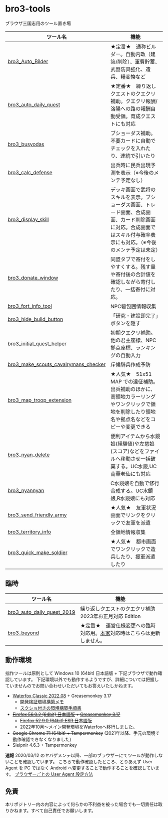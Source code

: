 # bro3-tools
ブラウザ三国志用のツール置き場

| ツール名 | 機能 |
| - | - |
| [bro3_Auto_Bilder](bro3_Auto_Bilder) | ★定番★　通称ビルダー。自動内政（建築/削除）、軍費貯蓄、武器防具強化、造兵、糧変換など |
| [bro3_auto_daily_quest](bro3_auto_daily_quest) | ★定番★　繰り返しクエストのクエクリ補助。クエクリ報酬/洛陽への路の報酬自動受領。育成クエストにも対応 |
| [bro3_busyodas](bro3_busyodas) | ブショーダス補助。不要カードに自動でチェックを入れたり、連続で引いたり |
| [bro3_calc_defense](bro3_calc_defense) | 出兵時に民兵出現予測を表示（※今後のメンテ予定なし） |
| [bro3_display_skill](bro3_display_skill) | デッキ画面で武将のスキルを表示。ブショーダス画面、トレード画面、合成画面、カード削除画面に対応。合成画面ではスキル付与確率表示にも対応。（※今後のメンテ予定は未定） |
| [bro3_donate_window](bro3_donate_window) | 同盟タブで寄付をしやすくする。残す量や寄付後の合計値を確認しながら寄付したり、一括寄付に対応。 |
| [bro3_fort_info_tool](bro3_fort_info_tool) | NPC砦包囲情報収集 |
| [bro3_hide_build_button](bro3_hide_build_button) | 「研究・建設即完了」ボタンを隠す |
| [bro3_initial_quest_helper](bro3_initial_quest_helper) | 初期クエクリ補助。他の君主座標、NPC拠点座標、ランキングの自動入力 |
| [bro3_make_scouts_cavalrymans_checker](bro3_make_scouts_cavalrymans_checker) | 斥候騎兵作成予防 |
| [bro3_map_troop_extension](bro3_map_troop_extension) | ★人気★　51x51 MAP での遠征補助。出兵補助のほかに、高領地カラーリングやワンクリックで領地を削除したり領地名や拠点名などをコピーや変更できる |
| [bro3_nyan_delete](bro3_nyan_delete) | 便利アイテムから水鏡娘(経験値)や左慈娘(スコア)などをファイルへ移動させ一括破棄する。UC水鏡,UC南華老仙にも対応 |
| [bro3_nyannyan](bro3_nyannyan) | C水鏡娘を自動で修行合成する。UC水鏡娘,R水鏡娘にも対応 |
| [bro3_send_friendly_army](bro3_send_friendly_army) | ★人気★　友軍状況画面でリンクをクリックで友軍を派遣 |
| [bro3_territory_info](bro3_territory_info) | 全領地情報収集 |
| [bro3_quick_make_soldier](bro3_quick_make_soldier) | ★人気★　都市画面でワンクリックで造兵したり、援軍派遣したり |

## 臨時

| ツール名 | 機能 |
| - | - |
| [bro3_auto_daily_quest_2019](bro3_auto_daily_quest) | 繰り返しクエストのクエクリ補助 2023年お正月対応 Edition |
| [bro3_beyond](bro3_beyond) | ★定番★　運営仕様変更への臨時対応用。[本家](http://silent-stage.air-nifty.com/steps/)対応時はこちらは更新しません。 |

## 動作環境

拙作ツールは原則として Windows 10 (64bit) 日本語版 + 下記ブラウザで動作確認しています。
下記環境以外でも動作するようですが、詳細については把握していませんのでお問い合わせいただいてもお答えいたしかねます。

- [Waterfox Classic 2022.08](https://github.com/WaterfoxCo/Waterfox-Classic/releases/tag/2022.08-classic) + Greasemonkey 3.17
    - [開発検証環境構築メモ](./Doc/development.md)
    - [スクショ付きの環境構築手順書](./Doc/waterfox_install_gm.md)
- ~~[Firefox 56.0.2 (64bit) 日本語版](https://ftp.mozilla.org/pub/firefox/releases/56.0.2/win64/ja/) + [Greasemonkey 3.17](https://addons.mozilla.org/ja/firefox/addon/greasemonkey/versions/?page=1#version-3.17)~~
    - ~~[Firefox 52.9.0 (64bit) ESR 日本語版](https://ftp.mozilla.org/pub/firefox/releases/52.9.0esr/win64/ja/)~~
    - 2022年10月～メイン開発環境をWaterfoxへ移行しました。
- ~~Google Chrome 71 (64bit) + Tampermonkey~~ (2021年以降、手元の環境で動作確認できなくなりました)
- Sleipnir 4.6.3 + Tampermonkey

**速報**
2020/03/12 のヤバゲメンテ以降、一部のブラウザーにてツールが動作しないことを確認しています。
こちらで動作確認したところ、とりあえず User Agent を PC ではなく Android へ変更することで動作することを確認しています。
[ブラウザーごとの User Agent 設定方法](Doc/how_to_change_user_agent.md)


## 免責
本リポジトリー内の内容によって何らかの不利益を被った場合でも一切責任は取りかねます。すべて自己責任でお願いします。
